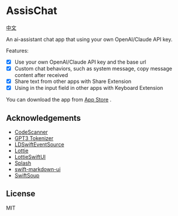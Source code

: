 # AssisChat

[中文](./README.zh.md)

An ai-assistant chat app that using your own OpenAI/Claude API key.

Features:

- [x] Use your own OpenAI/Claude API key and the base url
- [x] Custom chat behaviors, such as system message, copy message content after received
- [x] Share text from other apps with Share Extension
- [x] Using in the input field in other apps with Keyboard Extension

You can download the app from  [App Store](https://apps.apple.com/us/app/assischat-ai-assistant-chat/id6446092669) .

## Acknowledgements

- [CodeScanner](https://github.com/twostraws/CodeScanner)
- [GPT3 Tokenizer](https://github.com/aespinilla/GPT3-Tokenizer)
- [LDSwiftEventSource](https://github.com/launchdarkly/swift-eventsource)
- [Lottie](https://github.com/airbnb/lottie-ios)
- [LottieSwiftUI](https://github.com/LukasHromadnik/Lottie-SwiftUI)
- [Splash](https://github.com/JohnSundell/Splash)
- [swift-markdown-ui](https://github.com/gonzalezreal/MarkdownUI)
- [SwiftSoup](https://github.com/scinfu/SwiftSoup)

## License

MIT

